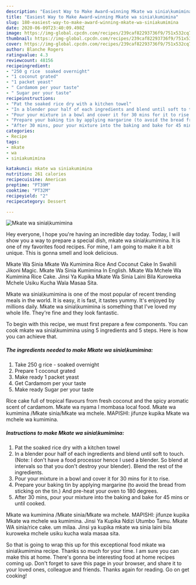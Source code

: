```yaml
---
description: "Easiest Way to Make Award-winning Mkate wa sinia\kumimina"
title: "Easiest Way to Make Award-winning Mkate wa sinia\kumimina"
slug: 180-easiest-way-to-make-award-winning-mkate-wa-siniakumimina
date: 2020-06-09T23:40:09.498Z
image: https://img-global.cpcdn.com/recipes/239caf82293736f9/751x532cq70/mkate-wa-siniakumimina-recipe-main-photo.jpg
thumbnail: https://img-global.cpcdn.com/recipes/239caf82293736f9/751x532cq70/mkate-wa-siniakumimina-recipe-main-photo.jpg
cover: https://img-global.cpcdn.com/recipes/239caf82293736f9/751x532cq70/mkate-wa-siniakumimina-recipe-main-photo.jpg
author: Blanche Rogers
ratingvalue: 4.3
reviewcount: 48156
recipeingredient:
- "250 g rice  soaked overnight"
- "1 coconut grated"
- "1 packet yeast"
- " Cardamom per your taste"
- " Sugar per your taste"
recipeinstructions:
- "Pat the soaked rice dry with a kitchen towel"
- "In a blender pour half of each ingredients and blend until soft to touch. (Note: I don&#39;t have a food processor hence I used a blender. So blend at intervals so that you don&#39;t destroy your blender). Blend the rest of the ingredients."
- "Pour your mixture in a bowl and cover it for 30 mins for it to rise."
- "Prepare your baking tin by applying margarine (to avoid the bread from sticking on the tin.) And pre-heat your oven to 180 degrees."
- "After 30 mins, pour your mixture into the baking and bake for 45 mins or until cooked."
categories:
- Recipe
tags:
- mkate
- wa
- siniakumimina

katakunci: mkate wa siniakumimina 
nutrition: 261 calories
recipecuisine: American
preptime: "PT39M"
cooktime: "PT32M"
recipeyield: "2"
recipecategory: Dessert

---
```



![Mkate wa sinia\kumimina](https://img-global.cpcdn.com/recipes/239caf82293736f9/751x532cq70/mkate-wa-siniakumimina-recipe-main-photo.jpg)

Hey everyone, I hope you're having an incredible day today. Today, I will show you a way to prepare a special dish, mkate wa sinia\kumimina. It is one of my favorites food recipes. For mine, I am going to make it a bit unique. This is gonna smell and look delicious.

Mkate Wa Sinia Mkate Wa Kumimina Rice And Coconut Cake In Swahili Jikoni Magic. Mkate Wa Sinia Kumimina In English. Mkate Wa Mchele Wa Kumimina Rice Cake. Jinsi Ya Kupika Mkate Wa Sinia Laini Bila Kuroweka Mchele Usiku Kucha Wala Masaa Sita.

Mkate wa sinia\kumimina is one of the most popular of recent trending meals in the world. It is easy, it is fast, it tastes yummy. It's enjoyed by millions daily. Mkate wa sinia\kumimina is something that I've loved my whole life. They're fine and they look fantastic.


To begin with this recipe, we must first prepare a few components. You can cook mkate wa sinia\kumimina using 5 ingredients and 5 steps. Here is how you can achieve that.

<!--inarticleads1-->

##### The ingredients needed to make Mkate wa sinia\kumimina:

1. Take 250 g rice - soaked overnight
1. Prepare 1 coconut grated
1. Make ready 1 packet yeast
1. Get  Cardamom per your taste
1. Make ready  Sugar per your taste


Rice cake full of tropical flavours from fresh coconut and the spicy aromatic scent of cardamom. Mkate wa nyama l mombasa local food. Mkate wa kumimina /Mkate sinia/Mkate wa mchele. MAPISHI: jifunze kupika Mkate wa mchele wa kumimina. 

<!--inarticleads2-->

##### Instructions to make Mkate wa sinia\kumimina:

1. Pat the soaked rice dry with a kitchen towel
1. In a blender pour half of each ingredients and blend until soft to touch. (Note: I don&#39;t have a food processor hence I used a blender. So blend at intervals so that you don&#39;t destroy your blender). Blend the rest of the ingredients.
1. Pour your mixture in a bowl and cover it for 30 mins for it to rise.
1. Prepare your baking tin by applying margarine (to avoid the bread from sticking on the tin.) And pre-heat your oven to 180 degrees.
1. After 30 mins, pour your mixture into the baking and bake for 45 mins or until cooked.


Mkate wa kumimina /Mkate sinia/Mkate wa mchele. MAPISHI: jifunze kupika Mkate wa mchele wa kumimina. Jinsi Ya Kupika Ndizi Utumbo Tamu. Mkate WA sinia/rice cake. um milaa. Jinsi ya kupika mkate wa sinia laini bila kuroweka mchele usiku kucha wala masaa sita. 

So that is going to wrap this up for this exceptional food mkate wa sinia\kumimina recipe. Thanks so much for your time. I am sure you can make this at home. There's gonna be interesting food at home recipes coming up. Don't forget to save this page in your browser, and share it to your loved ones, colleague and friends. Thanks again for reading. Go on get cooking!
